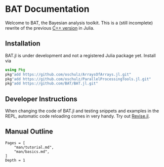 # BAT Documentation

Welcome to BAT, the Bayesian analysis toolkit. This is a (still incomplete) rewrite of the previous [C++ version](https://github.com/bat/bat) in Julia.


## Installation

BAT.jl is under development and not a registered Julia package yet. Install via

```julia
using Pkg
pkg"add https://github.com/oschulz/ArraysOfArrays.jl.git"
pkg"add https://github.com/oschulz/ParallelProcessingTools.jl.git"
pkg"add https://github.com/BAT/BAT.jl.git"
```


## Developer Instructions

When changing the code of BAT.jl and testing snippets and examples in the REPL, automatic code reloading comes in very handy. Try out [Revise.jl](https://github.com/timholy/Revise.jl).


## Manual Outline

```@contents
Pages = [
    "man/tutorial.md",
    "man/basics.md",
]
Depth = 1
```
